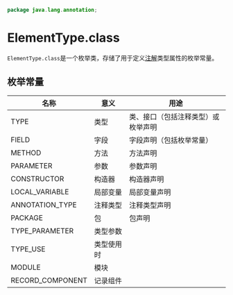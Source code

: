 ```java
package java.lang.annotation;
```

# ElementType.class

`ElementType.class`是一个枚举类，存储了用于定义[注解](annotation.md)类型属性的枚举常量。

## 枚举常量

| 名称               | 意义    | 用途                |
|------------------|-------|-------------------|
| TYPE             | 类型    | 类、接口（包括注释类型）或枚举声明 |
| FIELD            | 字段    | 字段声明（包括枚举常量）      |
| METHOD           | 方法    | 方法声明              |
| PARAMETER        | 参数    | 参数声明              |
| CONSTRUCTOR      | 构造器   | 构造器声明             |
| LOCAL_VARIABLE   | 局部变量  | 局部变量声明            |
| ANNOTATION_TYPE  | 注释类型  | 注释类型声明            |
| PACKAGE          | 包     | 包声明               |
| TYPE_PARAMETER   | 类型参数  |                   |
| TYPE_USE         | 类型使用时 |                   |
| MODULE           | 模块    |                   |
| RECORD_COMPONENT | 记录组件  |                   |
